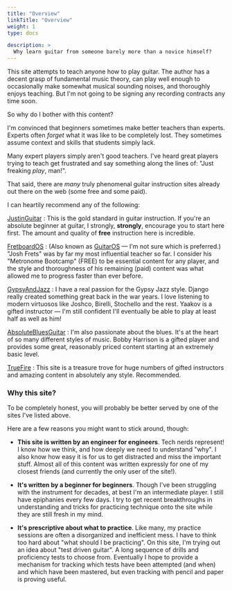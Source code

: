 ```yaml
---
title: "Overview"
linkTitle: "Overview"
weight: 1
type: docs

description: >
  Why learn guitar from someone barely more than a novice himself?
---
```


This site attempts to teach anyone how to play guitar. The author has a decent grasp of fundamental music theory, can play well enough to occasionally make somewhat musical sounding noises, and thoroughly enjoys teaching. But I'm not going to be signing any recording contracts any time soon.

So why do I bother with this content?

I'm convinced that beginners sometimes make better teachers than experts. Experts often *forget* what it was like to be completely lost. They sometimes assume context and skills that students simply lack.

Many expert players simply aren't good teachers. I've heard great players trying to teach get frustrated and say something along the lines of: "Just freaking *play*, man!".

That said, there are *many* truly phenomenal guitar instruction sites already out there on the web (some free and some paid).

I can heartily recommend any of the following:

[JustinGuitar](https://justinguitar.com)
: This is the gold standard in guitar instruction. If you're an absolute beginner at guitar, I strongly, **strongly**, encourage you to start here first. The amount and quality of **free** instruction here is incredible.

[FretboardOS](https://fretboardanatomy.com)
: (Also known as [GuitarOS](https://www.guitaros.com) &mdash; I'm not sure which is preferred.) "Josh Frets" was by far my most influential teacher so far. I consider his "Metronome Bootcamp" (FREE) to be essential content for any player, and the style and thoroughness of his remaining (paid) content was what allowed me to progress faster than ever before.

[GypsyAndJazz](https://www.gypsyandjazz.com)
: I have a real passion for the Gypsy Jazz style. Django really created something great back in the war years. I love listening to modern virtuosos like Joshco, Birelli, Stochello and the rest. Yaakov is a gifted instructor &mdash; I'm still confident I'll eventually be able to play at least half as well as him!

[AbsoluteBluesGuitar](http://absolutebluesguitar.com)
: I'm also passionate about the blues. It's at the heart of so many different styles of music. Bobby Harrison is a gifted player and provides some great, reasonably priced content starting at an extremely basic level.

[TrueFire](https://truefire.com)
: This site is a treasure trove for huge numbers of gifted instructors and amazing content in absolutely any style. Recommended.


### Why this site?

To be completely honest, you will probably be better served by one of the sites I've listed above.

Here are a few reasons you might want to stick around, though:

* **This site is written by an engineer for engineers**. Tech nerds represent! I know how we think, and how deeply we need to understand "why". I also know how easy it is for us to get distracted and miss the important stuff. Almost all of this content was written expressly for one of my closest friends (and currently the only user of the site!).

* **It's written by a beginner for beginners**. Though I've been struggling with the instrument for decades, at best I'm an intermediate player. I still have epiphanies every few days. I try to get recent breakthroughs in understanding and tricks for practicing technique onto the site while they are still fresh in my mind.

* **It's prescriptive about what to practice**. Like many, my practice sessions are often a disorganized and inefficient mess. I have to think too hard about "what should I be practicing". On this site, I'm trying out an idea about "test driven guitar". A long sequence of drills and proficiency tests to choose from. Eventually I hope to provide a mechanism for tracking which tests have been attempted (and when) and which have been mastered, but even tracking with pencil and paper is proving useful.

